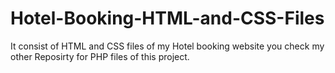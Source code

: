 # Hotel-Booking-HTML-and-CSS-Files
It consist of HTML and CSS files of my Hotel booking website you check my other Reposirty for PHP files of this project.
